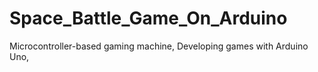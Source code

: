 # Space_Battle_Game_On_Arduino
 Microcontroller-based gaming machine, Developing games with Arduino Uno, 
